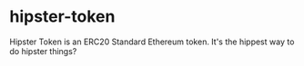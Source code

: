 # hipster-token
Hipster Token is an ERC20 Standard Ethereum token. It's the hippest way to do hipster things?
